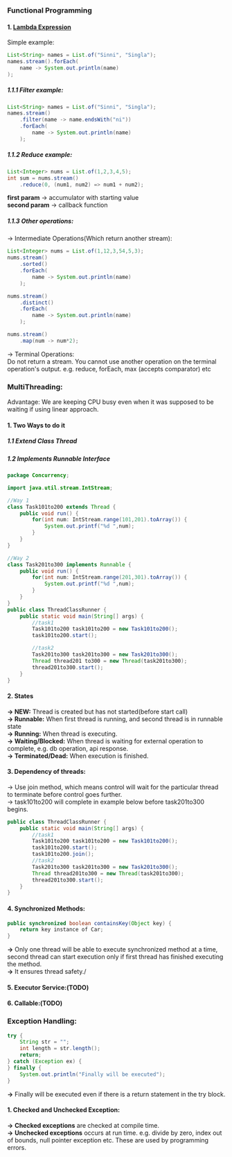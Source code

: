 ### Functional Programming

#### 1. <u>Lambda Expression</u>
Simple example:
```java
List<String> names = List.of("Sinni", "Singla");
names.stream().forEach(
    name -> System.out.println(name)
);
```

##### 1.1.1 Filter example:
```java
List<String> names = List.of("Sinni", "Singla");
names.stream()
    .filter(name -> name.endsWith("ni"))
    .forEach(
        name -> System.out.println(name)
    );
```

##### 1.1.2 Reduce example:
```java
List<Integer> nums = List.of(1,2,3,4,5);
int sum = nums.stream()
    .reduce(0, (num1, num2) => num1 + num2);
```
**first param** -> accumulator with starting value\
**second param** -> callback function

##### 1.1.3 Other operations:

-> Intermediate Operations(Which return another stream):
```java
List<Integer> nums = List.of(1,12,3,54,5,3);
nums.stream()
    .sorted()
    .forEach(
        name -> System.out.println(name)
    );

nums.stream()
    .distinct()
    .forEach(
        name -> System.out.println(name)
    );    

nums.stream()
    .map(num -> num*2);
```

-> Terminal Operations:\
Do not return a stream. You cannot use another operation on the terminal operation's output. e.g. reduce, forEach, max (accepts comparator) etc

### MultiThreading:
Advantage: We are keeping CPU busy even when it was supposed to be waiting if using linear approach.

#### 1. Two Ways to do it

##### 1.1 Extend Class Thread
##### 1.2 Implements Runnable Interface

```java
package Concurrency;

import java.util.stream.IntStream;

//Way 1
class Task101to200 extends Thread {
    public void run() {
        for(int num: IntStream.range(101,201).toArray()) {
            System.out.printf("%d ",num);
        }
    }
}

//Way 2
class Task201to300 implements Runnable {
    public void run() {
        for(int num: IntStream.range(201,301).toArray()) {
            System.out.printf("%d ",num);
        }
    }
}
public class ThreadClassRunner {
    public static void main(String[] args) {
        //task1
        Task101to200 task101to200 = new Task101to200();
        task101to200.start();

        //task2
        Task201to300 task201to300 = new Task201to300();
        Thread thread201 to300 = new Thread(task201to300);
        thread201to300.start();
    }
}
```

#### 2. States
**-> NEW:** Thread is created but has not started(before start call)\
**-> Runnable:** When first thread is running, and second thread is in runnable state\
**-> Running:** When thread is executing.\
**-> Waiting/Blocked:** When thread is waiting for external operation to complete, e.g. db operation, api response. \
**-> Terminated/Dead:** When execution is finished.

#### 3. Dependency of threads:
-> Use join method, which means control will wait for the particular thread to terminate before control goes further.\
-> task101to200 will complete in example below before task201to300 begins.  
```java
public class ThreadClassRunner {
    public static void main(String[] args) {
        //task1
        Task101to200 task101to200 = new Task101to200();
        task101to200.start();
        task101to200.join();
        //task2
        Task201to300 task201to300 = new Task201to300();
        Thread thread201to300 = new Thread(task201to300);
        thread201to300.start();
    }
}
```

#### 4. Synchronized Methods:
```java
public synchronized boolean containsKey(Object key) {
    return key instance of Car;
}
```
**->** Only one thread will be able to execute synchronized method at a time, second thread can start execution only if first thread has finished executing the method.\
**->** It ensures thread safety./

#### 5. Executor Service:(TODO)
#### 6. Callable:(TODO)

### Exception Handling:
```java
try {
    String str = "";
    int length = str.length();
    return;
} catch (Exception ex) {
} finally {
    System.out.println("Finally will be executed");
}
```
**->** Finally will be executed even if there is a return statement in the try block.

#### 1. Checked and Unchecked Exception:

**->** **Checked exceptions** are checked at compile time.\
**->** **Unchecked exceptions** occurs at run time. e.g. divide by zero, index out of bounds, null pointer exception etc. These are used by programming errors.